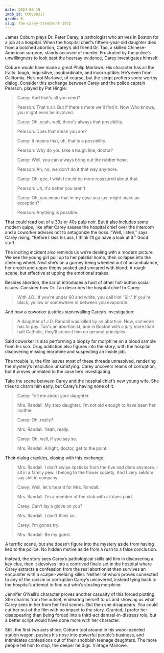 ```yaml
---
date: 2023-06-19
imdb_id: tt0068337
grade: B-
slug: the-carey-treatment-1972
---
```


James Coburn plays Dr. Peter Carey, a pathologist who arrives in Boston for a job at a hospital. When the hospital chief’s fifteen-year-old daughter dies from a botched abortion, Carey’s old friend Dr. Tao, a skilled Chinese-American surgeon, stands accused of murder. Frustrated by the police’s unwillingness to look past the hearsay evidence, Carey investigates himself.

<!-- end -->

Coburn would have made a great Philip Marlowe. His character has all the traits: tough, inquisitive, insubordinate, and incorruptible. He’s even from California. He’s not Marlowe, of course, but the script proffers some worthy dialog. Consider this exchange between Carey and the police captain Pearson, played by Pat Hingle:

> Carey: And that's all you need?
>
> Pearson: That's all. But if there's more we'll find it. Now Who knows, you might even be involved.
>
> Carey: Oh, yeah, well, there's always that possibility.
>
> Pearson: Does that mean you are?
>
> Carey: It means that, uh, that is a possibility.
>
> Pearson: Why do you take a tough line, doctor?
>
> Carey: Well, you can always bring out the rubber hose.
>
> Pearson: Ah, no, we don't do it that way anymore.
>
> Carey: Oh, gee, I wish I could be more reassured about that.
>
> Pearson: Uh, it's better you aren't.
>
> Carey: Oh, you mean that in my case you just might make an exception?
>
> Pearson: Anything is possible.

That could read out of a 30s or 40s pulp noir. But it also includes some modern quips, like after Carey sasses the hospital chief over the intercom and a coworker advises not to antagonize the boss. “Well, listen,” says Carey rising, “Before I kiss his ass, I think I’ll go have a look at it.” Good stuff.

The inciting incident also reminds us we’re dealing with a modern picture. We see the young girl pull up to her palatial home, then collapse into the steering wheel. Next she’s on a gurney being wheeled out of an ambulance, her crotch and upper thighs soaked and smeared with blood. A rough scene, but effective at upping the emotional stakes.

Besides abortion, the script introduces a host of other hot-button social issues. Consider how Dr. Tao describes the hospital chief to Carey:

> With J.D., if you're under 60 and white, you call him "Sir." If you're black, yellow or somewhere in between you evaporate.

And how a coworker justifies stonewalling Carey’s investigation:

> A daughter of J.D. Randall was killed by an abortion. Now, someone has to pay. Tao's an abortionist, and in Boston with a jury more than half Catholic, they'll convict him on general principles.

Said coworker is also performing a biopsy for morphine on a blood sample from his son. Drug addiction also figures into the story, with the hospital discovering missing morphine and suspecting an inside job.

The trouble is, the film leaves most of these threads unresolved, rendering the mystery’s resolution unsatisfying. Carey uncovers reams of corruption, but it proves unrelated to the case he’s investigating.

Take the scene between Carey and the hospital chief’s new young wife. She tries to charm him early, but Carey’s having none of it.

> Carey: Tell me about your daughter.
>
> Mrs. Randall: My step daughter. I'm not old enough to have been her mother.
>
> Carey: Oh, really?
>
> Mrs. Randall: Yeah, really.
>
> Carey: Oh, well, if you say so.
>
> Mrs. Randall: Alright, doctor, get to the point.

Their dialog crackles, closing with this exchange.

> Mrs. Randall: I don't swipe lipsticks from the five and dime anymore. I sit in a family pew. I belong to the flower society. And I very seldom say shit in company.
>
> Carey: Well, let's hear it for Mrs. Randall.
>
> Mrs. Randall: I'm a member of the club with all dues paid.
>
> Carey: Can't lay a glove on you?
>
> Mrs. Randall: I don't think so.
>
> Carey: I'm gonna try.
>
> Mrs. Randall: Be my guest.

A terrific scene, but she doesn’t figure into the mystery aside from having lied to the police. No hidden motive aside from a rush to a false conclusion.

Instead, the story sees Carey’s pathological skills aid him in discovering a key clue, then it devolves into a contrived finale set in the hospital where Carey extracts a confession from the real abortionist then survives an encounter with a scalpel-wielding killer. Neither of whom proves connected to any of the racism or corruption Carey’s uncovered, instead tying back to the hospital’s attempt to find out who’s stealing morphine.

Jennifer O’Neill’s character proves another casualty of this forced plotting. She charms from the outset, endearing herself to us and showing us what Carey sees in her from her first scenes. But then she disappears. You could cut her out of the film with no impact to the story. Granted, I prefer her disappearing than being forced into a third-act damsel-in-distress role, but a better script would have done more with her character.

Still, the first two acts shine. Coburn tool around in his wood-paneled station wagon, pushes his nose into powerful people’s business, and intimidates confessions out of their snobbish teenage daughters. The more people tell him to stop, the deeper he digs. Vintage Marlowe.

